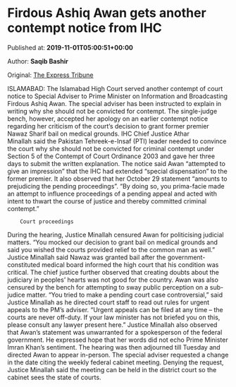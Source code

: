 
# Firdous Ashiq Awan gets another contempt notice from IHC

Published at: **2019-11-01T05:00:51+00:00**

Author: **Saqib Bashir**

Original: [The Express Tribune](https://tribune.com.pk/story/2091242/1-ihc-reserves-verdict-contempt-court-case-firdous-ashiq-awan/)

ISLAMABAD: The Islamabad High Court served another contempt of court notice to Special Adviser to Prime Minister on Information and Broadcasting Firdous Ashiq Awan.
The special adviser has been instructed to explain in writing why she should not be convicted for contempt.
The single-judge bench, however, accepted her apology on an earlier contempt notice regarding her criticism of the court’s decision to grant former premier Nawaz Sharif bail on medical grounds.
IHC Chief Justice Athar Minallah said the Pakistan Tehreek-e-Insaf (PTI) leader needed to convince the court why she should not be convicted for criminal contempt under Section 5 of the Contempt of Court Ordinance 2003 and gave her three days to submit the written explanation.
The notice said Awan “attempted to give an impression” that the IHC had extended “special dispensation” to the former premier. It also observed that her October 29 statement “amounts to prejudicing the pending proceedings”.
“By doing so, you prima-facie made an attempt to influence proceedings of a pending appeal and acted with intent to thwart the course of justice and thereby committed criminal contempt.”

        Court proceedings
      
During the hearing, Justice Minallah censured Awan for politicising judicial matters. “You mocked our decision to grant bail on medical grounds and said you wished the courts provided relief to the common man as well.”
Justice Minallah said Nawaz was granted bail after the government-constituted medical board informed the high court that his condition was critical.
The chief justice further observed that creating doubts about the judiciary in peoples’ hearts was not good for the country.
Awan was also censured by the bench for attempting to sway public perception on a sub-judice matter. “You tried to make a pending court case controversial,” said Justice Minallah as he directed court staff to read out rules for urgent appeals to the PM’s adviser.
“Urgent appeals can be filed at any time – the courts are never off-duty. If your law minister has not briefed you on this, please consult any lawyer present here.”
Justice Minallah also observed that Awan’s statement was unwarranted for a spokesperson of the federal government. He expressed hope that her words did not echo Prime Minister Imran Khan’s sentiment.
The hearing was then adjourned till Tuesday and directed Awan to appear in-person. The special adviser requested a change in the date citing the weekly federal cabinet meeting.
Denying the request, Justice Minallah said the meeting can be held in the district court so the cabinet sees the state of courts.
